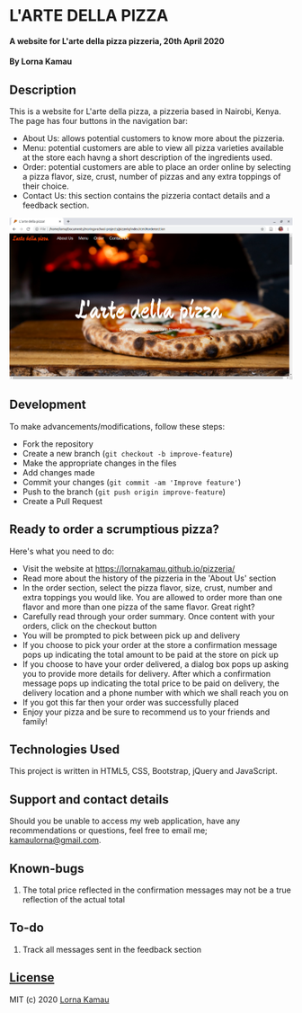 # L'ARTE DELLA PIZZA
#### A website for L'arte della pizza pizzeria, 20th April 2020
#### By **Lorna Kamau**
## Description
This is a website for L'arte della pizza, a pizzeria based in Nairobi, Kenya. The page has four buttons in the navigation bar:
- About Us: allows potential customers to know more about the pizzeria.
- Menu: potential customers are able to view all pizza varieties available at the store each havng a short description of the ingredients used.
- Order: potential customers are able to place an order online by selecting a pizza flavor, size, crust, number of pizzas and any extra toppings of their choice. 
- Contact Us: this section contains the pizzeria contact details and a feedback section.

![landing](images/landingpage.png)

## Development
To make advancements/modifications, follow these steps:

- Fork the repository
- Create a new branch (`git checkout -b improve-feature`)
- Make the appropriate changes in the files
- Add changes made
- Commit your changes (`git commit -am 'Improve feature'`)
- Push to the branch (`git push origin improve-feature`)
- Create a Pull Request 

## Ready to order a scrumptious pizza?
Here's what you need to do:
- Visit the website at https://lornakamau.github.io/pizzeria/
- Read more about the history of the pizzeria in the 'About Us' section
- In the order section, select the pizza flavor, size, crust, number and extra toppings you would like. You are allowed to order more than one flavor and more than one pizza of the same flavor. Great right?
- Carefully read through your order summary. Once content with your orders, click on the checkout button
- You will be prompted to pick between pick up and delivery
- If you choose to pick your order at the store a confirmation message pops up indicating the total amount to be paid at the store on pick up
- If you choose to have your order delivered, a dialog box pops up asking you to provide more details for delivery. After which a confirmation message pops up indicating the total price to be paid on delivery, the delivery location and a phone number with which we shall reach you on
- If you got this far then your order was successfully placed
- Enjoy your pizza and be sure to recommend us to your friends and family!

## Technologies Used
This project is written in HTML5, CSS, Bootstrap, jQuery and JavaScript.

## Support and contact details
Should you be unable to access my web application, have any recommendations or questions, feel free to email me; kamaulorna@gmail.com.

## Known-bugs
1. The total price reflected in the confirmation messages may not be a true reflection of the actual total

## To-do
1. Track all messages sent in the feedback section

## [License](https://github.com/lornakamau/pizzeria/blob/master/Documents/moringa-school-projects/pizzeria/LICENSE.md)
MIT (c) 2020 [Lorna Kamau](https://github.com/lornakamau)